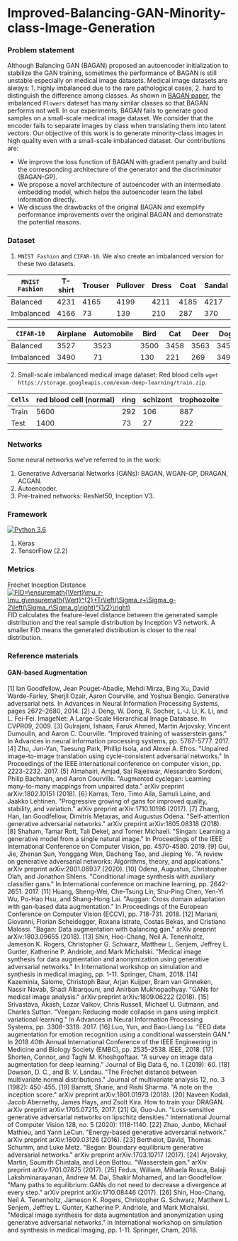 # Improved-Balancing-GAN-Minority-class-Image-Generation

### Problem statement
Although Balancing GAN (BAGAN) proposed an autoencoder initialization to stabilize the GAN training, sometimes the performance of BAGAN is still unstable especially on medical image datasets. Medical image datasets are always: 1. highly imbalanced due to the rare pathological cases, 2. hard to distinguish the difference among classes. As shown in <a href="https://arxiv.org/pdf/1803.09655.pdf">BAGAN paper</a>, the imbalanced `Flowers` dateset has many similar classes so that BAGAN performs not well. In our experiments, BAGAN fails to generate good samples on a small-scale medical image dataset. We consider that the encoder fails to separate images by class when translating them into latent vectors. Our objective of this work is to generate minority-class images in high quality even with a small-scale imbalanced dataset. Our contributions are:  
  - We improve the loss function of BAGAN with gradient penalty and build the corresponding architecture of the generator and the discriminator (BAGAN-GP).
  - We propose a novel architecture of autoencoder with an intermediate embedding model, which helps the autoencoder learn the label information directly.
  - We discuss the drawbacks of the original BAGAN and exemplify performance improvements over the original BAGAN and demonstrate the potential reasons.

### Dataset
1) `MNIST Fashion` and `CIFAR-10`. We also create an imbalanced version for these two datasets.  

|`MNIST Fashion`	| T-shirt |	Trouser |	Pullover  |	Dress |	Coat  |	Sandal  |	Shirt |	Sneaker |	Bag |	Boot  |
| --- | --- |--- | --- |--- |--- | ---| ---| ---| ---| ---|
|Balanced|	4231  |	4165  |	4199  |	4211  |	4185  |	4217  |	4189  |	4241  |	4175  |	4187  |
|Imbalanced|	4166  |	73  |	139 |	210 |	287 |	370 |	422 |	387 |	545 |	651 |  

|`CIFAR-10`	|Airplane|	Automobile	|Bird	|Cat|	Deer|	Dog	|Frog|	Horse|	Ship	|Truck|
| --- | --- |--- | --- |--- |--- | ---| ---| ---| ---| ---|
|Balanced|	3527	|3523|	3500|	3458|	3563|	3455|	3535|	3509	|3453	|3476|
|Imbalanced|3490|	71|	130|	221|	269|	349	|435|	485|	572|	628|

2) Small-scale imbalanced medical image dataset: Red blood cells `wget https://storage.googleapis.com/exam-deep-learning/train.zip`.  

|`Cells`	|red blood cell (normal)|	ring|	schizont|	trophozoite|
| --- | --- |--- | --- |--- |
|Train| 5600|	292|106|	887|
|Test| 1400	|73	|27| 222|

### Networks
Some neural networks we've referred to in the work:  
1) Generative Adversarial Networks (GANs): BAGAN, WGAN-GP, DRAGAN, ACGAN.  
2) Autoencoder.  
3) Pre-trained networks: ResNet50, Inception V3.

### Framework
[![Python 3.6](https://img.shields.io/badge/Python-3.7-blue.svg)](#)  
1) Keras
2) TensorFlow (2.2)

### Metrics
Fréchet Inception Distance  
<a href="https://www.codecogs.com/eqnedit.php?latex=FID=\ensuremath{\Vert}\mu_r-\mu_g\ensuremath{\Vert}^{2}&plus;Tr\left(\Sigma_r&plus;\Sigma_g-2\left(\Sigma_r\Sigma_g\right)^{1/2}\right)" target="_blank"><img src="https://latex.codecogs.com/gif.latex?FID=\ensuremath{\Vert}\mu_r-\mu_g\ensuremath{\Vert}^{2}&plus;Tr\left(\Sigma_r&plus;\Sigma_g-2\left(\Sigma_r\Sigma_g\right)^{1/2}\right)" title="FID=\ensuremath{\Vert}\mu_r-\mu_g\ensuremath{\Vert}^{2}+Tr\left(\Sigma_r+\Sigma_g-2\left(\Sigma_r\Sigma_g\right)^{1/2}\right)" /></a>  
FID calculates the feature-level distance between the generated sample distribution and the real sample distribution by Inception V3 network. A smaller FID means the generated distribution is closer to the real distribution. 

### Reference materials
#### GAN-based Augmentation
[1] Ian Goodfellow, Jean Pouget-Abadie, Mehdi Mirza, Bing Xu, David Warde-Farley, Sherjil Ozair, Aaron Courville, and Yoshua Bengio. Generative adversarial nets. In Advances in Neural Information Processing Systems, pages 2672–2680, 2014.
[2] J. Deng, W. Dong, R. Socher, L.-J. Li, K. Li, and L. Fei-Fei. ImageNet: A Large-Scale Hierarchical Image Database. In CVPR09, 2009.
[3] Gulrajani, Ishaan, Faruk Ahmed, Martin Arjovsky, Vincent Dumoulin, and Aaron C. Courville. "Improved training of wasserstein gans." In Advances in neural information processing systems, pp. 5767-5777. 2017.
[4] Zhu, Jun-Yan, Taesung Park, Phillip Isola, and Alexei A. Efros. "Unpaired image-to-image translation using cycle-consistent adversarial networks." In Proceedings of the IEEE international conference on computer vision, pp. 2223-2232. 2017.
[5] Almahairi, Amjad, Sai Rajeswar, Alessandro Sordoni, Philip Bachman, and Aaron Courville. "Augmented cyclegan: Learning many-to-many mappings from unpaired data." arXiv preprint arXiv:1802.10151 (2018).
[6] Karras, Tero, Timo Aila, Samuli Laine, and Jaakko Lehtinen. "Progressive growing of gans for improved quality, stability, and variation." arXiv preprint arXiv:1710.10196 (2017).
[7] Zhang, Han, Ian Goodfellow, Dimitris Metaxas, and Augustus Odena. "Self-attention generative adversarial networks." arXiv preprint arXiv:1805.08318 (2018).
[8] Shaham, Tamar Rott, Tali Dekel, and Tomer Michaeli. "Singan: Learning a generative model from a single natural image." In Proceedings of the IEEE International Conference on Computer Vision, pp. 4570-4580. 2019.
[9] Gui, Jie, Zhenan Sun, Yonggang Wen, Dacheng Tao, and Jieping Ye. "A review on generative adversarial networks: Algorithms, theory, and applications." arXiv preprint arXiv:2001.06937 (2020).
[10] Odena, Augustus, Christopher Olah, and Jonathon Shlens. "Conditional image synthesis with auxiliary classifier gans." In International conference on machine learning, pp. 2642-2651. 2017.
[11] Huang, Sheng-Wei, Che-Tsung Lin, Shu-Ping Chen, Yen-Yi Wu, Po-Hao Hsu, and Shang-Hong Lai. "Auggan: Cross domain adaptation with gan-based data augmentation." In Proceedings of the European Conference on Computer Vision (ECCV), pp. 718-731. 2018.
[12] Mariani, Giovanni, Florian Scheidegger, Roxana Istrate, Costas Bekas, and Cristiano Malossi. "Bagan: Data augmentation with balancing gan." arXiv preprint arXiv:1803.09655 (2018).
[13] Shin, Hoo-Chang, Neil A. Tenenholtz, Jameson K. Rogers, Christopher G. Schwarz, Matthew L. Senjem, Jeffrey L. Gunter, Katherine P. Andriole, and Mark Michalski. "Medical image synthesis for data augmentation and anonymization using generative adversarial networks." In International workshop on simulation and synthesis in medical imaging, pp. 1-11. Springer, Cham, 2018.
[14] Kazeminia, Salome, Christoph Baur, Arjan Kuijper, Bram van Ginneken, Nassir Navab, Shadi Albarqouni, and Anirban Mukhopadhyay. "GANs for medical image analysis." arXiv preprint arXiv:1809.06222 (2018).
[15] Srivastava, Akash, Lazar Valkov, Chris Russell, Michael U. Gutmann, and Charles Sutton. "Veegan: Reducing mode collapse in gans using implicit variational learning." In Advances in Neural Information Processing Systems, pp. 3308-3318. 2017.
[16] Luo, Yun, and Bao-Liang Lu. "EEG data augmentation for emotion recognition using a conditional wasserstein GAN." In 2018 40th Annual International Conference of the IEEE Engineering in Medicine and Biology Society (EMBC), pp. 2535-2538. IEEE, 2018.
[17] Shorten, Connor, and Taghi M. Khoshgoftaar. "A survey on image data augmentation for deep learning." Journal of Big Data 6, no. 1 (2019): 60.
[18] Dowson, D. C., and B. V. Landau. "The Fréchet distance between multivariate normal distributions." Journal of multivariate analysis 12, no. 3 (1982): 450-455.
[19] Barratt, Shane, and Rishi Sharma. "A note on the inception score." arXiv preprint arXiv:1801.01973 (2018).
[20] Naveen Kodali, Jacob Abernethy, James Hays, and Zsolt Kira. How to train your DRAGAN. arXiv preprint arXiv:1705.07215, 2017.
[21] Qi, Guo-Jun. "Loss-sensitive generative adversarial networks on lipschitz densities." International Journal of Computer Vision 128, no. 5 (2020): 1118-1140.
[22] Zhao, Junbo, Michael Mathieu, and Yann LeCun. "Energy-based generative adversarial network." arXiv preprint arXiv:1609.03126 (2016).
[23] Berthelot, David, Thomas Schumm, and Luke Metz. "Began: Boundary equilibrium generative adversarial networks." arXiv preprint arXiv:1703.10717 (2017).
[24] Arjovsky, Martin, Soumith Chintala, and Léon Bottou. "Wasserstein gan." arXiv preprint arXiv:1701.07875 (2017).
[25] Fedus, William, Mihaela Rosca, Balaji Lakshminarayanan, Andrew M. Dai, Shakir Mohamed, and Ian Goodfellow. "Many paths to equilibrium: GANs do not need to decrease a divergence at every step." arXiv preprint arXiv:1710.08446 (2017).
[26] Shin, Hoo-Chang, Neil A. Tenenholtz, Jameson K. Rogers, Christopher G. Schwarz, Matthew L. Senjem, Jeffrey L. Gunter, Katherine P. Andriole, and Mark Michalski. "Medical image synthesis for data augmentation and anonymization using generative adversarial networks." In International workshop on simulation and synthesis in medical imaging, pp. 1-11. Springer, Cham, 2018.
